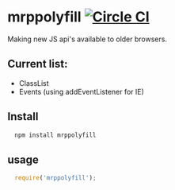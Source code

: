 # mrppolyfill [![Circle CI](https://circleci.com/gh/NET-A-PORTER/mrppolyfill.svg?style=svg&circle-token=3dde922140542a501151ecd3e1e443466fd02855)](https://circleci.com/gh/NET-A-PORTER/mrppolyfill)

Making new JS api's available to older browsers.

## Current list:

* ClassList
* Events (using addEventListener for IE)

## Install

``` javascript
  npm install mrppolyfill

```

## usage
``` javascript
  require('mrppolyfill');
```
